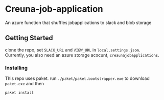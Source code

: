 # Creuna-job-application
An azure function that shuffles jobapplications to slack and blob storage

## Getting Started

clone the repo, set `SLACK_URL` and `VIEW_URL` in `local.settings.json`.
Currently, you also need an azure storage acocunt, `creaunajobapplications`.

### Installing
This repo uses paket. run `./paket/paket.bootstrapper.exe` to download `paket.exe` and then

```sh
paket install 
```
